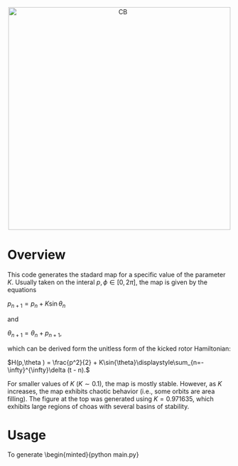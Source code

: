 <p align="center">
<img width="500" alt="CB" src="https://github.com/user-attachments/assets/bf421467-3190-4d65-abfd-e6672065044b">
</p>

# Overview
This code generates the stadard map for a specific value of the parameter $K$. Usually taken on the interal $p,\phi\in [0,2\pi ]$, the map is given by the equations

$p_{n+1} = p_{n} + K\sin{\theta_{n}}$

and

$\theta_{n+1} = \theta_{n} + p_{n+1},$

which can be derived form the unitless form of the kicked rotor Hamiltonian:

$H(p,\theta ) = \frac{p^2}{2} + K\sin{\theta}\displaystyle\sum_{n=-\infty}^{\infty}\delta (t - n).$

For smaller values of $K$ ($K\sim 0.1$), the map is mostly stable. However, as $K$ increases, the map exhibits chaotic behavior (i.e., some orbits are area filling). The figure at the top was generated using $K = 0.971635$, which exhibits large regions of choas with several basins of stability.

# Usage
To generate \begin{minted}{python main.py}
